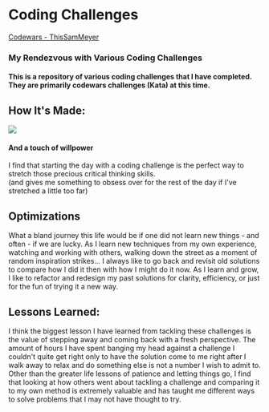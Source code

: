 <h1> Coding Challenges </h1>
<a href="https://codewars.com/users/ThisSamMeyer" rel="nofollow">Codewars - ThisSamMeyer</a>
<h3>My Rendezvous with Various Coding Challenges</h3>
<h4>This is a repository of various coding challenges that I have completed. They are primarily codewars challenges (Kata) at this time.</h4>

<h2>How It's Made:</h2>
<img src="https://camo.githubusercontent.com/30934920b46fd5b6874bf6ce5f9a3afd8ea0e5e4ed20ab9eda0450286ba7a138/68747470733a2f2f696d672e736869656c64732e696f2f7374617469632f76313f6c6162656c3d7c266d6573736167653d4a41564153435249505426636f6c6f723d336337663564267374796c653d706c6173746963266c6f676f3d6a617661736372697074" data-canonical-src="https://img.shields.io/static/v1?label=|&amp;message=JAVASCRIPT&amp;color=3c7f5d&amp;style=plastic&amp;logo=javascript" style="max-width: 100%;"></h3>
<h4> And a touch of willpower </h4>

<p>I find that starting the day with a coding challenge is the perfect way to stretch those precious critical thinking skills.
<br>(and gives me something to obsess over for the rest of the day if I've stretched a little too far)</p>

<h2>Optimizations</h2>
<p>What a bland journey this life would be if one did not learn new things - and often - if we are lucky. As I learn new techniques from my own experience, watching and working with others, walking down the street as a moment of random inspiration strikes... I always like to go back and revisit old solutions to compare how I did it then with how I might do it now. As I learn and grow, I like to refactor and redesign my past solutions for clarity, efficiency, or just for the fun of trying it a new way.</p>

<h2>Lessons Learned:</h2>
<p>I think the biggest lesson I have learned from tackling these challenges is the value of stepping away and coming back with a fresh perspective. The amount of hours I have spent banging my head against a challenge I couldn't quite get right only to have the solution come to me right after I walk away to relax and do something else is not a number I wish to admit to. 
<br>Other than the greater life lessons of patience and letting things go, I find that looking at how others went about tackling a challenge and comparing it to my own method is extremely valuable and has taught me different ways to solve problems that I may not have thought to try.</p>

